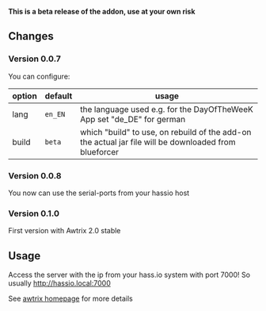 **This is a beta release of the addon, use at your own risk**

## Changes
### Version 0.0.7 
You can configure:

|option|default|usage|
|---|---|---|
|lang|`en_EN`| the language used e.g. for the DayOfTheWeeK App set "de_DE" for german|
|build|`beta`| which "build" to use, on rebuild of the add-on the actual jar file will be downloaded from blueforcer|

### Version 0.0.8 
You now can use the serial-ports from your hassio host

### Version 0.1.0 
First version with Awtrix 2.0 stable


## Usage
Access the server with the ip from your hass.io system with port 7000!
So usually http://hassio.local:7000


See [awtrix homepage](https://docs.blueforcer.de/#/v2/README) for more details
